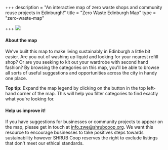 +++
description = "An interactive map of zero waste shops and community reuse projects in Edinburgh!"
title = "Zero Waste Edinburgh Map"
type = "zero-waste-map"

+++
![](https://res.cloudinary.com/shrub-co-op/image/upload/v1581518801/shrubcoop.org/media/web_header_ZWE_map_qjr9ii.png)

#### About the map

We've built this map to make living sustainably in Edinburgh a little bit easier. Are you out of washing up liquid and looking for your nearest refill shop? Or are you seeking to kit out your wardrobe with second hand fashion? By browsing the categories on this map, you'll be able to browse all sorts of useful suggestions and opportunities across the city in handy one place.

**Top tip:** Expand the map legend by clicking on the button in the top left-hand corner of the map. This will help you filter categories to find exactly what you're looking for.

#### Help us improve it!

If you have suggestions for businesses or community projects to appear on the map, please get in touch at [info.zwe@shrubcoop.org](mailto:info.zwe@shrubcoop.org). We want this resource to encourage businesses to take positives steps towards sustainability however SHRUB Coop reserves the right to exclude listings that don't meet our ethical standards.